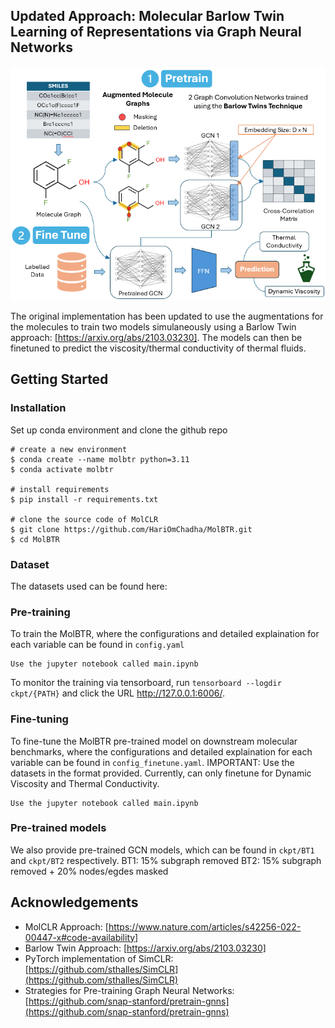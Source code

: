 ## Updated Approach: Molecular Barlow Twin Learning of Representations via Graph Neural Networks ##

<img src="figs/BT_pipeline.png" width="700">

The original implementation has been updated to use the augmentations for the molecules to train two models simulaneously using a Barlow Twin approach: [https://arxiv.org/abs/2103.03230]. The models can then be finetuned to predict the viscosity/thermal conductivity of thermal fluids. 

## Getting Started

### Installation

Set up conda environment and clone the github repo

```
# create a new environment
$ conda create --name molbtr python=3.11
$ conda activate molbtr

# install requirements
$ pip install -r requirements.txt

# clone the source code of MolCLR
$ git clone https://github.com/HariOmChadha/MolBTR.git
$ cd MolBTR
```

### Dataset

The datasets used can be found here: 

### Pre-training

To train the MolBTR, where the configurations and detailed explaination for each variable can be found in `config.yaml`
```
Use the jupyter notebook called main.ipynb
```
To monitor the training via tensorboard, run `tensorboard --logdir ckpt/{PATH}` and click the URL http://127.0.0.1:6006/.

### Fine-tuning 

To fine-tune the MolBTR pre-trained model on downstream molecular benchmarks, where the configurations and detailed explaination for each variable can be found in `config_finetune.yaml`. IMPORTANT: Use the datasets in the format provided. Currently, can only finetune for Dynamic Viscosity and Thermal Conductivity. 
```
Use the jupyter notebook called main.ipynb 
```

### Pre-trained models

We also provide pre-trained GCN models, which can be found in `ckpt/BT1` and `ckpt/BT2` respectively.
BT1: 15% subgraph removed
BT2: 15% subgraph removed + 20% nodes/egdes masked

## Acknowledgements
- MolCLR Approach: [https://www.nature.com/articles/s42256-022-00447-x#code-availability]
- Barlow Twin Approach: [https://arxiv.org/abs/2103.03230]
- PyTorch implementation of SimCLR: [https://github.com/sthalles/SimCLR](https://github.com/sthalles/SimCLR)
- Strategies for Pre-training Graph Neural Networks: [https://github.com/snap-stanford/pretrain-gnns](https://github.com/snap-stanford/pretrain-gnns)
